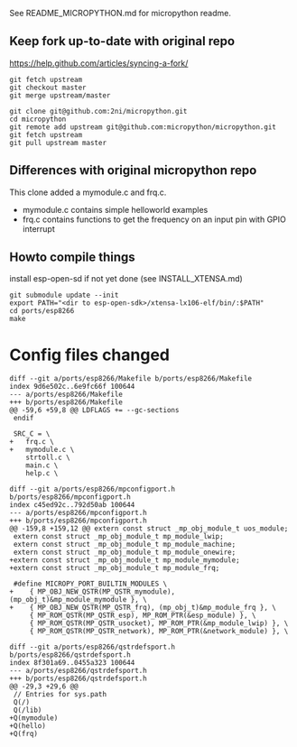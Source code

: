 See README_MICROPYTHON.md for micropython readme.


## Keep fork up-to-date with original repo
https://help.github.com/articles/syncing-a-fork/
```
git fetch upstream
git checkout master
git merge upstream/master
```

```
git clone git@github.com:2ni/micropython.git
cd micropython
git remote add upstream git@github.com:micropython/micropython.git
git fetch upstream
git pull upstream master
```

## Differences with original micropython repo
This clone added a mymodule.c and frq.c.
- mymodule.c contains simple helloworld examples
- frq.c contains functions to get the frequency on an input pin with GPIO interrupt

## Howto compile things
install esp-open-sd if not yet done (see INSTALL_XTENSA.md)

```
git submodule update --init
export PATH="<dir to esp-open-sdk>/xtensa-lx106-elf/bin/:$PATH"
cd ports/esp8266
make
```

# Config files changed
```
diff --git a/ports/esp8266/Makefile b/ports/esp8266/Makefile
index 9d6e502c..6e9fc66f 100644
--- a/ports/esp8266/Makefile
+++ b/ports/esp8266/Makefile
@@ -59,6 +59,8 @@ LDFLAGS += --gc-sections
 endif
 
 SRC_C = \
+	frq.c \
+	mymodule.c \
 	strtoll.c \
 	main.c \
 	help.c \
```

```
diff --git a/ports/esp8266/mpconfigport.h b/ports/esp8266/mpconfigport.h
index c45ed92c..792d50ab 100644
--- a/ports/esp8266/mpconfigport.h
+++ b/ports/esp8266/mpconfigport.h
@@ -159,8 +159,12 @@ extern const struct _mp_obj_module_t uos_module;
 extern const struct _mp_obj_module_t mp_module_lwip;
 extern const struct _mp_obj_module_t mp_module_machine;
 extern const struct _mp_obj_module_t mp_module_onewire;
+extern const struct _mp_obj_module_t mp_module_mymodule;
+extern const struct _mp_obj_module_t mp_module_frq;
 
 #define MICROPY_PORT_BUILTIN_MODULES \
+    { MP_OBJ_NEW_QSTR(MP_QSTR_mymodule), (mp_obj_t)&mp_module_mymodule }, \
+    { MP_OBJ_NEW_QSTR(MP_QSTR_frq), (mp_obj_t)&mp_module_frq }, \
     { MP_ROM_QSTR(MP_QSTR_esp), MP_ROM_PTR(&esp_module) }, \
     { MP_ROM_QSTR(MP_QSTR_usocket), MP_ROM_PTR(&mp_module_lwip) }, \
     { MP_ROM_QSTR(MP_QSTR_network), MP_ROM_PTR(&network_module) }, \
```

```
diff --git a/ports/esp8266/qstrdefsport.h b/ports/esp8266/qstrdefsport.h
index 8f301a69..0455a323 100644
--- a/ports/esp8266/qstrdefsport.h
+++ b/ports/esp8266/qstrdefsport.h
@@ -29,3 +29,6 @@
 // Entries for sys.path
 Q(/)
 Q(/lib)
+Q(mymodule)
+Q(hello)
+Q(frq)
```
